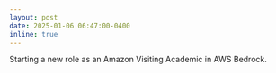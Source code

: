 ```yaml
---
layout: post
date: 2025-01-06 06:47:00-0400
inline: true
---
```


Starting a new role as an Amazon Visiting Academic in AWS Bedrock.
